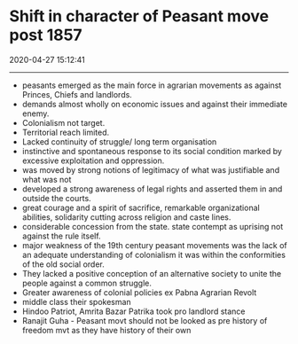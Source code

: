 # Shift in character of Peasant move post 1857
2020-04-27 15:12:41
            
---


-   peasants emerged as the main force in agrarian movements as against Princes, Chiefs and landlords.
-   demands almost wholly on economic issues and against their immediate enemy.
-   Colonialism not target.
-   Territorial reach limited.
-   Lacked continuity of struggle/ long term organisation
-   instinctive and spontaneous response to its social condition marked by excessive exploitation and oppression.
-   was moved by strong notions of legitimacy of what was justifiable and what was not
-   developed a strong awareness of legal rights and asserted them in and outside the courts.
-   great courage and a spirit of sacrifice, remarkable organizational abilities, solidarity cutting across religion and caste lines.
-   considerable concession from the state. state contempt as uprising not against the rule itself.
-   major weakness of the 19th century peasant movements was the lack of an adequate understanding of colonialism it was within the conformities of the old social order.
-   They lacked a positive conception of an alternative society to unite the people against a common struggle.
-   Greater awareness of colonial policies ex Pabna Agrarian Revolt
-   middle class their spokesman
-   Hindoo Patriot, Amrita Bazar Patrika took pro landlord stance
-   Ranajit Guha - Peasant movt should not be looked as pre history of freedom mvt as they have history of their own
 

 

 

 

 






